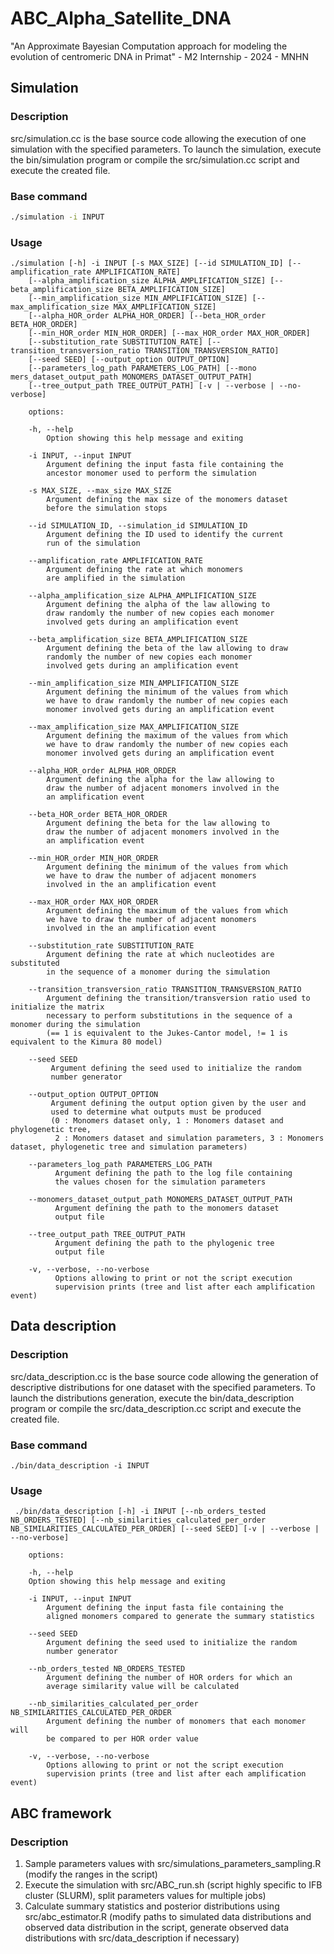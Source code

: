 # ABC_Alpha_Satellite_DNA
"An Approximate Bayesian Computation approach for modeling the evolution of centromeric DNA in Primat" - M2 Internship - 2024 - MNHN

## Simulation

### Description

src/simulation.cc is the base source code allowing the execution of one simulation with the specified parameters.
To launch the simulation, execute the bin/simulation program or compile the src/simulation.cc script and execute the created file.

### Base command

```bash
./simulation -i INPUT
```

### Usage

```
./simulation [-h] -i INPUT [-s MAX_SIZE] [--id SIMULATION_ID] [--amplification_rate AMPLIFICATION_RATE] 
    [--alpha_amplification_size ALPHA_AMPLIFICATION_SIZE] [--beta_amplification_size BETA_AMPLIFICATION_SIZE] 
    [--min_amplification_size MIN_AMPLIFICATION_SIZE] [--max_amplification_size MAX_AMPLIFICATION_SIZE]
    [--alpha_HOR_order ALPHA_HOR_ORDER] [--beta_HOR_order BETA_HOR_ORDER] 
    [--min_HOR_order MIN_HOR_ORDER] [--max_HOR_order MAX_HOR_ORDER] 
    [--substitution_rate SUBSTITUTION_RATE] [--transition_transversion_ratio TRANSITION_TRANSVERSION_RATIO] 
    [--seed SEED] [--output_option OUTPUT_OPTION] 
    [--parameters_log_path PARAMETERS_LOG_PATH] [--mono mers_dataset_output_path MONOMERS_DATASET_OUTPUT_PATH] 
    [--tree_output_path TREE_OUTPUT_PATH] [-v | --verbose | --no-verbose]

    options:

    -h, --help
        Option showing this help message and exiting

    -i INPUT, --input INPUT
        Argument defining the input fasta file containing the
        ancestor monomer used to perform the simulation

    -s MAX_SIZE, --max_size MAX_SIZE
        Argument defining the max size of the monomers dataset
        before the simulation stops

    --id SIMULATION_ID, --simulation_id SIMULATION_ID
        Argument defining the ID used to identify the current
        run of the simulation

    --amplification_rate AMPLIFICATION_RATE
        Argument defining the rate at which monomers
        are amplified in the simulation

    --alpha_amplification_size ALPHA_AMPLIFICATION_SIZE
        Argument defining the alpha of the law allowing to
        draw randomly the number of new copies each monomer
        involved gets during an amplification event

    --beta_amplification_size BETA_AMPLIFICATION_SIZE
        Argument defining the beta of the law allowing to draw
        randomly the number of new copies each monomer
        involved gets during an amplification event

    --min_amplification_size MIN_AMPLIFICATION_SIZE
        Argument defining the minimum of the values from which
        we have to draw randomly the number of new copies each
        monomer involved gets during an amplification event

    --max_amplification_size MAX_AMPLIFICATION_SIZE
        Argument defining the maximum of the values from which
        we have to draw randomly the number of new copies each
        monomer involved gets during an amplification event

    --alpha_HOR_order ALPHA_HOR_ORDER
        Argument defining the alpha for the law allowing to
        draw the number of adjacent monomers involved in the
        an amplification event

    --beta_HOR_order BETA_HOR_ORDER
        Argument defining the beta for the law allowing to
        draw the number of adjacent monomers involved in the
        an amplification event

    --min_HOR_order MIN_HOR_ORDER
        Argument defining the minimum of the values from which
        we have to draw the number of adjacent monomers
        involved in the an amplification event

    --max_HOR_order MAX_HOR_ORDER
        Argument defining the maximum of the values from which
        we have to draw the number of adjacent monomers
        involved in the an amplification event

    --substitution_rate SUBSTITUTION_RATE
        Argument defining the rate at which nucleotides are substituted
        in the sequence of a monomer during the simulation

    --transition_transversion_ratio TRANSITION_TRANSVERSION_RATIO
        Argument defining the transition/transversion ratio used to initialize the matrix
        necessary to perform substitutions in the sequence of a monomer during the simulation
        (== 1 is equivalent to the Jukes-Cantor model, != 1 is equivalent to the Kimura 80 model)

    --seed SEED
         Argument defining the seed used to initialize the random
         number generator

    --output_option OUTPUT_OPTION
         Argument defining the output option given by the user and
         used to determine what outputs must be produced
         (0 : Monomers dataset only, 1 : Monomers dataset and phylogenetic tree,
          2 : Monomers dataset and simulation parameters, 3 : Monomers dataset, phylogenetic tree and simulation parameters)

    --parameters_log_path PARAMETERS_LOG_PATH
          Argument defining the path to the log file containing
          the values chosen for the simulation parameters

    --monomers_dataset_output_path MONOMERS_DATASET_OUTPUT_PATH
          Argument defining the path to the monomers dataset
          output file

    --tree_output_path TREE_OUTPUT_PATH
          Argument defining the path to the phylogenic tree
          output file

    -v, --verbose, --no-verbose
          Options allowing to print or not the script execution
          supervision prints (tree and list after each amplification event)

```

## Data description

### Description

src/data_description.cc is the base source code allowing the generation of descriptive distributions for one dataset with the specified parameters.
To launch the distributions generation, execute the bin/data_description program or compile the src/data_description.cc script and execute the created file.

### Base command

```
./bin/data_description -i INPUT
```

### Usage

```
 ./bin/data_description [-h] -i INPUT [--nb_orders_tested NB_ORDERS_TESTED] [--nb_similarities_calculated_per_order NB_SIMILARITIES_CALCULATED_PER_ORDER] [--seed SEED] [-v | --verbose | --no-verbose]

    options:

    -h, --help
    Option showing this help message and exiting

    -i INPUT, --input INPUT
        Argument defining the input fasta file containing the
        aligned monomers compared to generate the summary statistics

    --seed SEED
        Argument defining the seed used to initialize the random
        number generator

    --nb_orders_tested NB_ORDERS_TESTED
        Argument defining the number of HOR orders for which an
        average similarity value will be calculated

    --nb_similarities_calculated_per_order NB_SIMILARITIES_CALCULATED_PER_ORDER
        Argument defining the number of monomers that each monomer will
        be compared to per HOR order value

    -v, --verbose, --no-verbose
        Options allowing to print or not the script execution
        supervision prints (tree and list after each amplification event)

```

## ABC framework 

### Description

1. Sample parameters values with src/simulations_parameters_sampling.R (modify the ranges in the script)
2. Execute the simulation with src/ABC_run.sh (script highly specific to IFB cluster (SLURM), split parameters values for multiple jobs)
3. Calculate summary statistics and posterior distributions using src/abc_estimator.R 
(modify paths to simulated data distributions and observed data distribution in the script, generate observed data distributions with src/data_description if necessary) 
